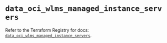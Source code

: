 # `data_oci_wlms_managed_instance_servers`

Refer to the Terraform Registry for docs: [`data_oci_wlms_managed_instance_servers`](https://registry.terraform.io/providers/oracle/oci/7.19.0/docs/data-sources/wlms_managed_instance_servers).
